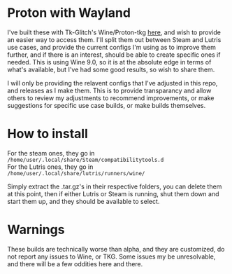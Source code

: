 # Proton with Wayland

I've built these with Tk-Glitch's Wine/Proton-tkg [here](https://github.com/Frogging-Family/wine-tkg-git), and wish to provide an easier way to access them. I'll split them out between Steam and Lutris use cases, and provide the current configs I'm using as to improve them further, and if there is an interest, should be able to create specific ones if needed. This is using Wine 9.0, so it is at the absolute edge in terms of what's available, but I've had some good results, so wish to share them.

I will only be providing the relavent configs that I've adjusted in this repo, and releases as I make them. This is to provide transparancy and allow others to review my adjustments to recommend improvements, or make suggestions for specific use case builds, or make builds themselves.

# How to install

For the steam ones, they go in\
`/home/user/.local/share/Steam/compatibilitytools.d`\
For the Lutris ones, they go in\
`/home/user/.local/share/lutris/runners/wine/`

Simply extract the .tar.gz's in their respective folders, you can delete them at this point, then if either Lutris or Steam is running, shut them down and start them up, and they should be available to select.

# Warnings

These builds are technically worse than alpha, and they are customized, do not report any issues to Wine, or TKG. Some issues my be unresolvable, and there will be a few oddities here and there.
